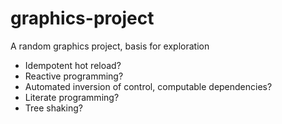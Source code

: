 # graphics-project
A random graphics project, basis for exploration
 - Idempotent hot reload?
 - Reactive programming?
 - Automated inversion of control, computable dependencies?
 - Literate programming?
 - Tree shaking?
